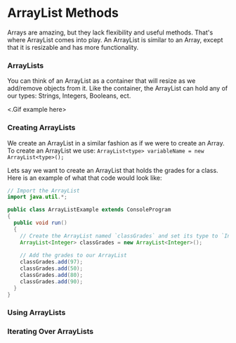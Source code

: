 # ArrayList Methods
Arrays are amazing, but they lack flexibility and useful methods. That's where ArrayList comes into play. An ArrayList is similar to an Array, except that it is resizable and has more functionality. 

### ArrayLists
You can think of an ArrayList as a container that will resize as we add/remove objects from it. Like the container, the ArrayList can hold any of our types: Strings, Integers, Booleans, ect.  

<.Gif example here>

### Creating ArrayLists
We create an ArrayList in a similar fashion as if we were to create an Array. To create an ArrayList we use: `ArrayList<type> variableName = new ArrayList<type>();`

Lets say we want to create an ArrayList that holds the grades for a class. Here is an example of what that code would look like:

```Java
// Import the ArrayList
import java.util.*;

public class ArrayListExample extends ConsoleProgram
{
  public void run()
  {
    // Create the ArrayList named `classGrades` and set its type to `Integer`
    ArrayList<Integer> classGrades = new ArrayList<Integer>();
    
    // Add the grades to our ArrayList
    classGrades.add(97);
    classGrades.add(50);
    classGrades.add(80);
    classGrades.add(90);
  }
}
```
### Using ArrayLists

### Iterating Over ArrayLists


